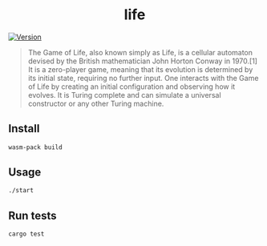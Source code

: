 <h1 align="center">life</h1>
<p>
  <a href="https://www.npmjs.com/package/hello-wasm" target="_blank">
    <img alt="Version" src="https://img.shields.io/npm/v/hello-wasm.svg">
  </a>
</p>

> The Game of Life, also known simply as Life, is a cellular automaton devised by the British mathematician John Horton Conway in 1970.[1] It is a zero-player game, meaning that its evolution is determined by its initial state, requiring no further input. One interacts with the Game of Life by creating an initial configuration and observing how it evolves. It is Turing complete and can simulate a universal constructor or any other Turing machine.

## Install

```sh
wasm-pack build
```

## Usage

```sh
./start
```

## Run tests

```sh
cargo test
```